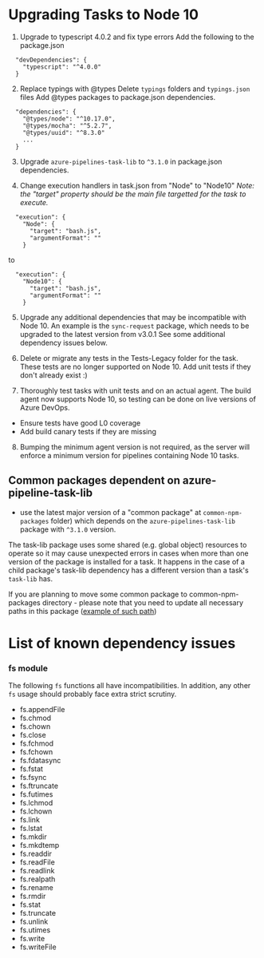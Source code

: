 # Upgrading Tasks to Node 10

1. Upgrade to typescript 4.0.2 and fix type errors
Add the following to the package.json
```
  "devDependencies": {
    "typescript": "^4.0.0"
  }
``` 
2. Replace typings with @types
Delete `typings` folders and `typings.json` files
Add @types packages to package.json dependencies.

```
  "dependencies": {
    "@types/node": "^10.17.0",
    "@types/mocha": "^5.2.7",
    "@types/uuid": "^8.3.0"
    ...
  }
```
3. Upgrade `azure-pipelines-task-lib` to `^3.1.0` in package.json dependencies.

4. Change execution handlers in task.json from "Node" to "Node10"
_Note: the "target" property should be the main file targetted for the task to execute._
```
  "execution": {
    "Node": {
      "target": "bash.js",
      "argumentFormat": ""
    }
```
to
```
  "execution": {
    "Node10": {
      "target": "bash.js",
      "argumentFormat": ""
    }
```

5. Upgrade any additional dependencies that may be incompatible with Node 10.
An example is the `sync-request` package, which needs to be upgraded to the latest version from v3.0.1
See some additional dependency issues below.

6. Delete or migrate any tests in the Tests-Legacy folder for the task. These tests are no longer supported on Node 10. Add unit tests if they don't already exist :)

7. Thoroughly test tasks with unit tests and on an actual agent. The build agent now supports Node 10, so testing can be done on live versions of Azure DevOps.
- Ensure tests have good L0 coverage
- Add build canary tests if they are missing

8. Bumping the minimum agent version is not required, as the server will enforce a minimum version for pipelines containing Node 10 tasks.

## Common packages dependent on azure-pipeline-task-lib

- use the latest major version of a "common package" at `common-npm-packages` folder) which depends on the `azure-pipelines-task-lib` package with `^3.1.0` version.

The task-lib package uses some shared (e.g. global object) resources to operate so it may cause unexpected errors in cases when more than one version of the package is installed for a task. It happens in the case of a child package's task-lib dependency has a different version than a task's `task-lib` has.

If you are planning to move some common package to common-npm-packages directory - please note that you need to update all necessary paths in this package ([example of such path](https://github.com/microsoft/azure-pipelines-tasks/blob/master/common-npm-packages/packaging-common/Tests/MockHelper.ts#L44))

# List of known dependency issues

### fs module

The following `fs` functions all have incompatibilities. In addition, any other `fs` usage should probably face extra strict scrutiny.
- fs.appendFile
- fs.chmod
- fs.chown
- fs.close
- fs.fchmod
- fs.fchown
- fs.fdatasync
- fs.fstat
- fs.fsync
- fs.ftruncate
- fs.futimes
- fs.lchmod
- fs.lchown
- fs.link
- fs.lstat
- fs.mkdir
- fs.mkdtemp
- fs.readdir
- fs.readFile
- fs.readlink
- fs.realpath
- fs.rename
- fs.rmdir
- fs.stat
- fs.truncate
- fs.unlink
- fs.utimes
- fs.write
- fs.writeFile
